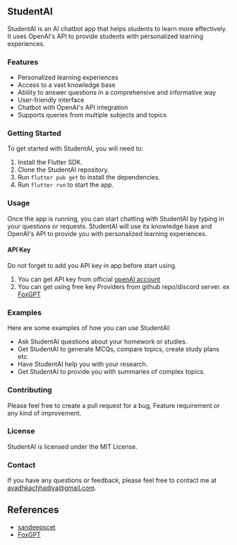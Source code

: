 ## StudentAI

StudentAI is an AI chatbot app that helps students to learn more effectively. It uses OpenAI's API to provide students with personalized learning experiences.

### Features

* Personalized learning experiences
* Access to a vast knowledge base
* Ability to answer questions in a comprehensive and informative way
* User-friendly interface
* Chatbot with OpenAI's API integration
* Supports queries from multiple subjects and topics

### Getting Started

To get started with StudentAI, you will need to:

1. Install the Flutter SDK.
2. Clone the StudentAI repository.
3. Run `flutter pub get` to install the dependencies.
4. Run `flutter run` to start the app.

### Usage

Once the app is running, you can start chatting with StudentAI by typing in your questions or requests. StudentAI will use its knowledge base and OpenAI's API to provide you with personalized learning experiences.

####  API Key
Do not forget to add you API key in app before start using.
1. You can get API key from official [openAI account](https://beta.openai.com/account/api-keys)
2. You can get using free key Providers from github repo/discord server. ex [FoxGPT](https://github.com/FoxGPT/gpt) 

### Examples

Here are some examples of how you can use StudentAI:

* Ask StudentAI questions about your homework or studies.
* Get StudentAI to generate MCQs, compare topics, create study plans etc.
* Have StudentAI help you with your research.
* Get StudentAI to provide you with summaries of complex topics.

### Contributing

Please feel free to  create a pull request for a bug, Feature requirement or any kind of improvement.

### License

StudentAI is licensed under the MIT License.

### Contact

If you have any questions or feedback, please feel free to contact me at <avadhkachhadiya@gmail.com>.

## References

* [sandeepscet](https://github.com/sandeepscet/prompt-apps)
* [FoxGPT](https://api.hypere.app/)

